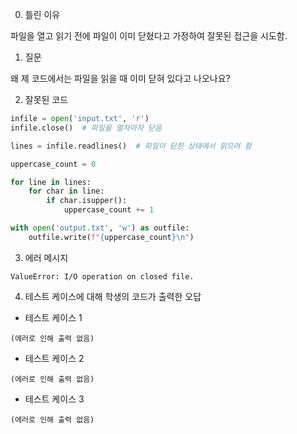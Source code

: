 0. 틀린 이유

파일을 열고 읽기 전에 파일이 이미 닫혔다고 가정하여 잘못된 접근을 시도함.

1. 질문

왜 제 코드에서는 파일을 읽을 때 이미 닫혀 있다고 나오나요?

2. 잘못된 코드

```python
infile = open('input.txt', 'r')
infile.close()  # 파일을 열자마자 닫음

lines = infile.readlines()  # 파일이 닫힌 상태에서 읽으려 함

uppercase_count = 0

for line in lines:
    for char in line:
        if char.isupper():
            uppercase_count += 1

with open('output.txt', 'w') as outfile:
    outfile.write(f"{uppercase_count}\n")
```

3. 에러 메시지

```
ValueError: I/O operation on closed file.
```

4. 테스트 케이스에 대해 학생의 코드가 출력한 오답

- 테스트 케이스 1

```
(에러로 인해 출력 없음)
```

- 테스트 케이스 2

```
(에러로 인해 출력 없음)
```

- 테스트 케이스 3

```
(에러로 인해 출력 없음)
```